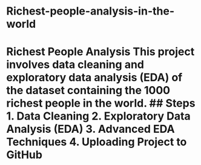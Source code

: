 # Richest-people-analysis-in-the-world
# Richest People Analysis  This project involves data cleaning and exploratory data analysis (EDA) of the dataset containing the 1000 richest people in the world.  ## Steps  1. Data Cleaning 2. Exploratory Data Analysis (EDA) 3. Advanced EDA Techniques 4. Uploading Project to GitHub

